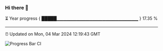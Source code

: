 ### Hi there 👋

⏳ Year progress { █████▁▁▁▁▁▁▁▁▁▁▁▁▁▁▁▁▁▁▁▁▁▁▁▁▁ } 17.35 %

---

⏰ Updated on Mon, 04 Mar 2024 12:19:43 GMT

![Progress Bar CI](https://github.com/Shyam-Makwana/GitHub-Actions-Demo/workflows/Progress%20Bar%20CI/badge.svg)
